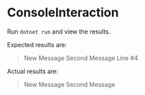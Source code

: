 # ConsoleInteraction

Run `dotnet run` and view the results.

Expected results are:
> New Message
> Second Message
> Line #4

Actual results are:
> New Message
> Second Message